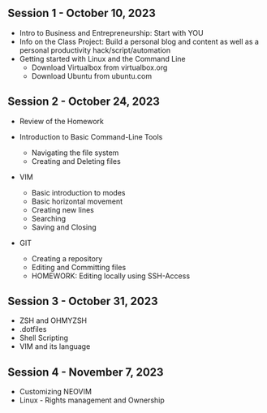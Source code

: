 ## Session 1 - October 10, 2023

- Intro to Business and Entrepreneurship: Start with YOU
- Info on the Class Project: Build a personal blog and content as well as a personal productivity hack/script/automation
- Getting started with Linux and the Command Line
    - Download Virtualbox from virtualbox.org
    - Download Ubuntu from ubuntu.com


## Session 2 - October 24, 2023

- Review of the Homework
- Introduction to Basic Command-Line Tools
    - Navigating the file system
    - Creating and Deleting files

- VIM
    - Basic introduction to modes
    - Basic horizontal movement
    - Creating new lines
    - Searching
    - Saving and Closing

- GIT
    - Creating a repository
    - Editing and Committing files
    - HOMEWORK: Editing locally using SSH-Access


## Session 3 - October 31, 2023

- ZSH and OHMYZSH
- .dotfiles
- Shell Scripting
- VIM and its language
  

## Session 4 - November 7, 2023

- Customizing NEOVIM
- Linux - Rights management and Ownership
